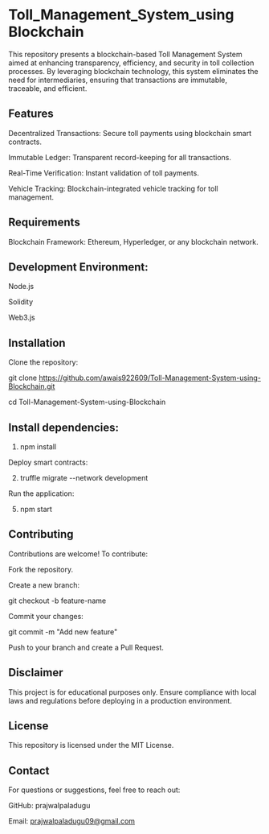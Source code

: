 # Toll_Management_System_using Blockchain
This repository presents a blockchain-based Toll Management System aimed at enhancing transparency, efficiency, and security in toll collection processes. By leveraging blockchain technology, this system eliminates the need for intermediaries, ensuring that transactions are immutable, traceable, and efficient.

## Features

Decentralized Transactions: Secure toll payments using blockchain smart contracts.

Immutable Ledger: Transparent record-keeping for all transactions.

Real-Time Verification: Instant validation of toll payments.

Vehicle Tracking: Blockchain-integrated vehicle tracking for toll management.

##  Requirements

Blockchain Framework: Ethereum, Hyperledger, or any blockchain network.

## Development Environment:

Node.js

Solidity

Web3.js

## Installation

Clone the repository:

git clone https://github.com/awais922609/Toll-Management-System-using-Blockchain.git

cd Toll-Management-System-using-Blockchain

## Install dependencies:

1. npm install

Deploy smart contracts:

2. truffle migrate --network development

Run the application:

5. npm start

## Contributing

Contributions are welcome! To contribute:

Fork the repository.

Create a new branch:

git checkout -b feature-name

Commit your changes:

git commit -m "Add new feature"

Push to your branch and create a Pull Request.

## Disclaimer

This project is for educational purposes only. Ensure compliance with local laws and regulations before deploying in a production environment.

## License

This repository is licensed under the MIT License.

## Contact

For questions or suggestions, feel free to reach out:

GitHub: prajwalpaladugu

Email: prajwalpaladugu09@gmail.com

